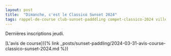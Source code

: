 ```yaml
---
layout: post
title:  "Dimanche, c'est le Classico Sunset 2024"
tags: rappel-de-course club-sunset-padddling compet-classico-2024 ville-sainte-anne ville-gosier
---
```


Dernières inscriptions jeudi.

[L'avis de course]({% link _posts/sunset-paddling/2024-03-31-avis-course-classico-sunset-2024.md %})
